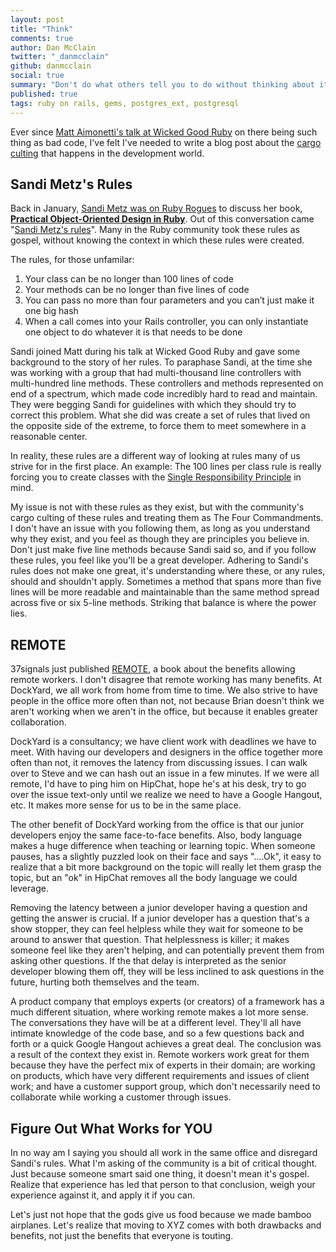 ```yaml
---
layout: post
title: "Think"
comments: true
author: Dan McClain
twitter: "_danmcclain"
github: danmcclain
social: true
summary: "Don't do what others tell you to do without thinking about it"
published: true
tags: ruby on rails, gems, postgres_ext, postgresql
---
```


Ever since [Matt Aimonetti's talk at
Wicked Good Ruby](http://wickedgoodruby.com/2013/speakers/matt_aimonetti)
on there being such thing as bad code, I've felt I've
needed to write a blog post about the [cargo
culting](https://en.wikipedia.org/wiki/Cargo_cult) that happens in
the development world. 

## Sandi Metz's Rules

Back in January, [Sandi Metz was on Ruby
Rogues](ihttp://rubyrogues.com/087-rr-book-clubpractical-object-oriented-design-in-ruby-with-sandi-metz/)
to discuss her book, **[Practical Object-Oriented Design in Ruby](http://www.amazon.com/Practical-Object-Oriented-Design-Ruby-Addison-Wesley/dp/0321721330/)**.
Out of this conversation came "[Sandi Metz's
rules](https://gist.github.com/henrik/4509394)". Many
in the Ruby community took these rules as gospel, without knowing the
context in which these rules were created.

The rules, for those unfamilar:

  1. Your class can be no longer than 100 lines of code
  2. Your methods can be no longer than five lines of code
  3. You can pass no more than four parameters and you can’t just make it one big hash
  4. When a call comes into your Rails controller, you can only instantiate one object to do whatever it is that needs to be done

Sandi joined Matt during his talk at Wicked Good Ruby and gave some background to the
story of her rules. To paraphase Sandi, at the
time she was working with a group that had multi-thousand line controllers with
multi-hundred line methods. These controllers and methods represented on
end of a spectrum, which made code incredibly hard to read and maintain.
They were begging Sandi for guidelines with which they should try to
correct this problem. What she did was create a set of rules that
lived on the opposite side of the extreme, to force them to meet
somewhere in a reasonable center.

In reality, these rules are a different way of looking at rules many of
us strive for in the first place. An example: The 100 lines per class
rule is really forcing you to create classes with the [Single
Responsibility Principle](https://en.wikipedia.org/wiki/Single_responsibility_principle) in mind.

My issue is not with these rules as they exist, but with the
community's cargo culting of these rules and treating them as The Four
Commandments. I don't have an issue with you following them, as long as
you understand why they exist, and you feel as though they are
principles you believe in. Don't just make five line methods because
Sandi said so, and if you follow these rules, you feel like you'll be a
great developer. Adhering to Sandi's rules does not make one great, it's
understanding where these, or any rules, should and shouldn't apply.
Sometimes a method that spans more than five lines will be more readable
and maintainable than the same method spread across five or six 5-line
methods. Striking that balance is where the power lies.

## REMOTE

37signals just published
[REMOTE](http://www.amazon.com/Remote-Office-Required-Jason-Fried/dp/0804137501/), a book about
the benefits allowing remote workers. I don't disagree that remote
working has many benefits. At DockYard, we all work from home from time
to time. We also strive to have people in the office more often than
not, not because Brian doesn't think we aren't working when we aren't in
the office, but because it enables greater collaboration.

DockYard is a consultancy; we have client work with deadlines we have to
meet. With having our developers and designers in the office together more
often than not, it removes the latency from discussing issues. I can
walk over to Steve and we can hash out an issue in a few minutes. If we
were all remote, I'd have to ping him on HipChat, hope he's at his desk,
try to go over the issue text-only until we realize we need to have a
Google Hangout, etc. It makes more sense for us to be in the same place.

The other benefit of DockYard working from the office is that our junior
developers enjoy the same face-to-face benefits. Also, body language
makes a huge difference when teaching or learning topic. When someone pauses,
has a slightly puzzled look on their face and says "....Ok", it easy to
realize that a bit more background on the topic will really let them
grasp the topic, but an "ok" in HipChat removes all the body language we
could leverage.

Removing the latency between a junior developer having a
question and getting the answer is crucial. If a junior developer has a
question that's a show stopper, they can feel helpless while they wait
for someone to be around to answer that question. That helplessness is
killer; it makes someone feel like they aren't helping, and can
potentially prevent them from asking other questions. If the that delay
is interpreted as the senior developer blowing them off, they will be
less inclined to ask questions in the future, hurting both themselves
and the team.

A product company that employs experts (or creators) of a framework has
a much different situation, where working remote makes a lot more sense.
The conversations they have will be at a different level. They'll all
have intimate knowledge of the code base, and so a few questions back
and forth or a quick Google Hangout achieves a great deal. The
conclusion was a result of the context they exist in. Remote workers
work great for them because they have the perfect mix of experts in
their domain; are working on products, which have very different
requirements and issues of client work; and have a customer support
group, which don't necessarily need to collaborate while working a
customer through issues.

## Figure Out What Works for YOU

In no way am I saying you should all work in the same office and
disregard Sandi's rules. What I'm asking of the community is a bit of
critical thought. Just because someone smart said one thing, it doesn't
mean it's gospel. Realize that experience has led that person to that
conclusion, weigh your experience against it, and apply it if you can.

Let's just not hope that the gods give us food because we made bamboo
airplanes. Let's realize that moving to XYZ comes with both drawbacks and
benefits, not just the benefits that everyone is touting.
